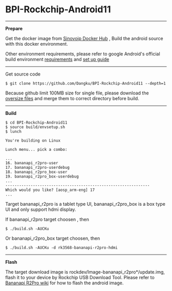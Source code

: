 # BPI-Rockchip-Android11

----------

**Prepare**

Get the docker image from [Sinovoip Docker Hub](https://hub.docker.com/r/sinovoip/bpi-build-android-7/) , Build the android source with this docker environment.

Other environment requirements, please refer to google Android's official build environment [requirements](https://source.android.com/setup/build/requirements) and [set up guide](https://source.android.com/setup/build/initializing) 

----------

Get source code

    $ git clone https://github.com/Dangku/BPI-Rockchip-Android11 --depth=1

Because github limit 100MB size for single file, please download the [oversize files](https://download.banana-pi.dev/d/ca025d76afd448aabc63/files/?p=%2FSource_Code%2Fr2pro%2Fgithub_oversize_files.zip) and merge them to correct directory before build.

----------

**Build**

    $ cd BPI-Rockchip-Android11
    $ source build/envsetup.sh
    $ lunch
    
    You're building on Linux

    Lunch menu... pick a combo:

    ...
    16. bananapi_r2pro-user
    17. bananapi_r2pro-userdebug
    18. bananapi_r2pro_box-user
    19. bananapi_r2pro_box-userdebug
    ...
    ---------------------------------------------------------------
    Which would you like? [aosp_arm-eng] 17
    ...

Target bananapi_r2pro is a tablet type UI, bananapi_r2pro_box is a box type UI and only support hdmi display.

If bananapi_r2pro target choosen , then

    $ ./build.sh -AUCKu

Or bananapi_r2pro_box target choosen, then

    $ ./build.sh -AUCKu -d rk3568-bananapi-r2pro-hdmi
----------
**Flash**

The target  download image is rockdev/Image-bananapi_r2pro*/update.img, flash it to your device by Rockchip USB Download Tool. Please refer to [Bananapi R2Pro wiki](https://wiki.banana-pi.org/Getting_Started_with_R2PRO) for how to flash the android image.
